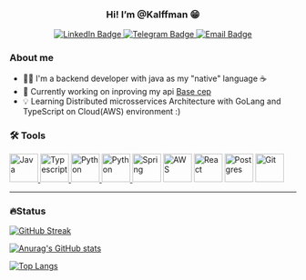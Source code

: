 <div align="center">
  <h3>Hi! I’m @Kalffman 😁</h3>
  
  <div>
    <a href="https://www.linkedin.com/in/kalffman/" target="_blank">
      <img src="https://img.shields.io/badge/LinkedIn-blue?logo=linkedin&logoColor=white&style=for-the-badge" alt="LinkedIn Badge"/>
    </a>
    <a href="https://telegram.me/Kalffman/" target="_blank">
      <img src="https://img.shields.io/badge/Telegram-26A5E4?logo=Telegram&logoColor=white&style=for-the-badge" alt="Telegram Badge"/>
    </a>
    <a href="mailto:jefferson@kalffman.com" target="_blank">
      <img src="https://img.shields.io/badge/Email-303030?logo=Mail.Ru&logoColor=white&style=for-the-badge" alt="Email Badge"/>
    </a>
  </div>
  
</div>


### About me
- ☝🏼 I'm a backend developer with java as my "native" language ☕
- 👀 Currently working on inproving my api [Base cep](https://github.com/Kalffman/brasil-cep)
- 💡 Learning Distributed microsservices Architecture with GoLang and TypeScript on Cloud(AWS) environment :)


### 🛠️ Tools
<div>
  <a href="https://github.com/Kalffman?tab=repositories&q=&type=&language=java" target="_blank">
    <img src="https://cdn.jsdelivr.net/gh/devicons/devicon/icons/java/java-original-wordmark.svg" alt="Java" width="50px" />
  </a>
  
  <a href="https://github.com/Kalffman?tab=repositories&q=&type=&language=typescript" target="_blank">
    <img src="https://cdn.jsdelivr.net/gh/devicons/devicon/icons/typescript/typescript-original.svg" alt="Typescript" width="50px" />
  </a>
  
  <a href="https://github.com/Kalffman?tab=repositories&q=&type=&language=python" target="_blank">
    <img src="https://cdn.jsdelivr.net/gh/devicons/devicon/icons/python/python-original.svg" alt="Python" width="50px" />
  </a>
  
  <a href="https://github.com/Kalffman?tab=repositories&q=&type=&language=dart" target="_blank">
    <img src="https://cdn.jsdelivr.net/gh/devicons/devicon/icons/dart/dart-original.svg" alt="Python" width="50px" />
  </a>
  
  <img src="https://cdn.jsdelivr.net/gh/devicons/devicon/icons/spring/spring-original-wordmark.svg" alt="Spring" width="50px" />
  <img src="https://cdn.jsdelivr.net/gh/devicons/devicon/icons/amazonwebservices/amazonwebservices-original.svg" alt="AWS" width="50px" />
  <img src="https://cdn.jsdelivr.net/gh/devicons/devicon/icons/react/react-original.svg" alt="React" width="50px" />
  <img src="https://cdn.jsdelivr.net/gh/devicons/devicon/icons/postgresql/postgresql-original.svg" alt="Postgres" width="50px" />
  <img src="https://cdn.jsdelivr.net/gh/devicons/devicon/icons/git/git-original.svg" alt="Git" width="50px" />
</div>

---
### 🔥Status
[![GitHub Streak](http://github-readme-streak-stats.herokuapp.com?user=kalffman&theme=dark&date_format=j%20M%5B%20Y%5D)](https://git.io/streak-stats)

[![Anurag's GitHub stats](https://github-readme-stats.vercel.app/api?username=kalffman&theme=dark)](https://github.com/anuraghazra/github-readme-stats)

[![Top Langs](https://github-readme-stats.vercel.app/api/top-langs/?username=kalffman&layout=compact&theme=dark)](https://github.com/anuraghazra/github-readme-stats)


<!---
Kalffman/Kalffman is a ✨ special ✨ repository because its `README.md` (this file) appears on your GitHub profile.
You can click the Preview link to take a look at your changes.
--->
